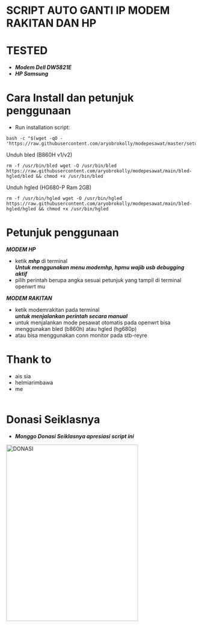# SCRIPT AUTO GANTI IP MODEM RAKITAN DAN HP

# TESTED
- ***Modem Dell DW5821E***
- ***HP Samsung***

# Cara Install dan petunjuk penggunaan
- Run installation script:
```
bash -c "$(wget -qO - 'https://raw.githubusercontent.com/aryobrokolly/modepesawat/master/setup.sh')"
```

Unduh bled (B860H v1/v2)
```
rm -f /usr/bin/bled wget -O /usr/bin/bled https://raw.githubusercontent.com/aryobrokolly/modepesawat/main/bled-hgled/bled && chmod +x /usr/bin/bled
```

Unduh hgled (HG680-P Ram 2GB)
```
rm -f /usr/bin/hgled wget -O /usr/bin/hgled https://raw.githubusercontent.com/aryobrokolly/modepesawat/main/bled-hgled/hgled && chmod +x /usr/bin/hgled
```
# Petunjuk penggunaan
  ***MODEM HP***
* ketik *****mhp***** di terminal
  <br>***Untuk menggunakan menu modemhp, hpmu wajib usb debugging aktif***
* pilih perintah berupa angka sesuai petunjuk yang tampil di terminal openwrt mu


***MODEM RAKITAN***
- ketik modemrakitan pada terminal
  <br>***untuk menjalankan perintah secara manual***
- untuk menjalankan mode pesawat otomatis pada openwrt bisa menggunakan bled (b860h) atau hgled (hg680p)
- atau bisa menggunakan conn monitor pada stb-reyre


# Thank to
- ais sia
- helmiarimbawa
- me
<br><br>
# Donasi Seiklasnya
- ***Monggo Donasi Seiklasnya apresiasi script ini***
<img src="https://github.com/aryobrokolly/XRAY-MPORT/blob/26495331210caf0380909a4478a7b3721e04124c/img/qris.jpg" alt="DONASI" width="350" height="470">

